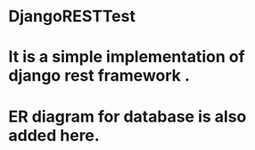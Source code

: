 # DjangoRESTTest
# It is a simple implementation of django rest framework . 
# ER diagram for database is also added here. 
 
